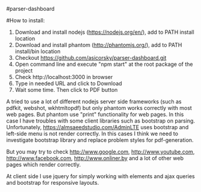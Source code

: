 #parser-dashboard

#How to install:
1. Download and install nodejs (https://nodejs.org/en/), add to PATH install location
2. Download and install phantom (http://phantomjs.org/), add to PATH install/bin location
3. Checkout https://github.com/asicorsky/parser-dashboard.git
4. Open command line and execute "npm start" at the root package of the project
5. Check http://localhost:3000 in browser
6. Type in needed URL and click to Download
7. Wait some time. Then click to PDF button

A tried to use a lot of different nodejs server side frameworks (such as pdfkit, webshot, wkhtmltopdf) but only phantom works correctly with most web pages.
But phantom use "print" functionality for web pages. In this case I have troubles with some client libraries such as bootstrap on parsing.
Unfortunately, https://almsaeedstudio.com/AdminLTE uses bootstrap and left-side menu is not render correctly. 
In this cases I think we need to investigate bootstrap library and replace problem styles for pdf-generation.

But you may try to check http://www.google.com, http://www.youtube.com, http://www.facebook.com, http://www.onliner.by and a lot of other web pages which render correctly.

At client side I use jquery for simply working with elements and ajax queries and bootstrap for responsive layouts.